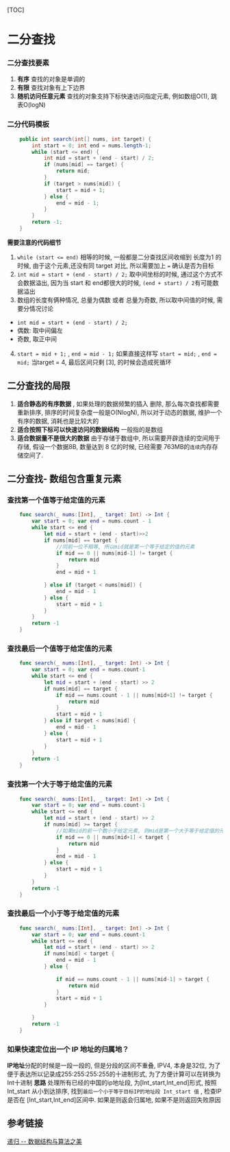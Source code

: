 [TOC]

# 二分查找

### 二分查找要素
1. **有序** 查找的对象是单调的
2. **有限** 查找对象有上下边界
3. **随机访问任意元素** 查找的对象支持下标快速访问指定元素, 例如数组O(1), 跳表O(logN)

### 二分代码模板
```java
    public int search(int[] nums, int target) {
        int start = 0; int end = nums.length-1;
        while (start <= end) {
            int mid = start + (end - start) / 2;
            if (nums[mid] == target) {
                return mid;
            } 
            if (target > nums[mid]) {
                start = mid + 1;
            } else {
                end = mid - 1;
            }
        }
        return -1;
    }
```
**需要注意的代码细节**
1. `while (start <= end)` 相等的时候, 一般都是二分查找区间收缩到 长度为1 的时候, 由于这个元素,还没有同 target 对比, 所以需要加上 `=` 确认是否为目标
2. `int mid = start + (end - start) / 2;` 取中间坐标的时候, 通过这个方式不会数据溢出, 因为当 start 和 end都很大的时候, `(end + start) / 2`有可能数据溢出
3. 数组的长度有俩种情况, 总量为偶数 或者 总量为奇数, 所以取中间值的时候, 需要分情况讨论
 * `int mid = start + (end - start) / 2;`
 * 偶数: 取中间偏左
 * 奇数, 取正中间
4. `start = mid + 1;` , `end = mid - 1;` 如果直接这样写  `start = mid;` , `end = mid;` 当target = 4, 最后区间只剩 [3], 的时候会造成死循环

## 二分查找的局限
1. **适合静态的有序数据** , 如果处理的数据频繁的插入 删除, 那么每次查找都需要重新排序, 排序的时间复杂度一般是O(NlogN), 所以对于动态的数据, 维护一个有序的数据, 消耗也是比较大的
2. **适合按照下标可以快速访问的数据结构** 一般指的是数组
3. **适合数据量不是很大的数据** 由于存储于数组中, 所以需要开辟连续的空间用于存储, 假设一个数据8B, 数量达到 8 亿的时候, 已经需要 763MB的`连续`内存存储空间了.  

## 二分查找- 数组包含重复元素
### 查找第一个值等于给定值的元素
```swift
    func search(_ nums:[Int], _ target: Int) -> Int {
        var start = 0; var end = nums.count - 1
        while start <= end {
            let mid = start + (end - start)>>2
            if nums[mid] == target {
                //同前一位不相等, 所以mid就是第一个等于给定的值的元素
                if mid == 0 || nums[mid-1] != target {
                    return mid
                }
                end = mid + 1
                
            } else if (target < nums[mid]) {
                end = mid - 1
            } else {
                start = mid + 1
            }
        }
        return -1
    }
```

### 查找最后一个值等于给定值的元素
```swift
    func search(_ nums:[Int], _ target: Int) -> Int {
        var start = 0; var end = nums.count-1
        while start <= end {
            let mid = start + (end - start) >> 2
            if nums[mid] == target {
                if mid == nums.count - 1 || nums[mid+1] != target {
                    return mid
                }
                start = mid + 1
            } else if target < nums[mid] {
                end = mid - 1
            } else {
                start = mid + 1
            }
        }
        return -1
    }
```

### 查找第一个大于等于给定值的元素
```swift
    func search(_ nums:[Int], _ target: Int) -> Int {
        var start = 0; var end = nums.count-1
        while start <= end {
            let mid = start + (end - start) >> 2
            if nums[mid] >= target {
                //如果mid的前一个数小于给定元素, 则mid是第一个大于等于给定值的元素
                if mid == 0 || nums[mid+1] < target {
                    return mid
                }
                end = mid - 1
            } else {
                start = mid + 1
            }
        }
        return -1
    }
```

### 查找最后一个小于等于给定值的元素
```swift
    func search(_ nums:[Int], _ target: Int) -> Int {
        var start = 0; var end = nums.count-1
        while start <= end {
            let mid = start + (end - start) >> 2
            if nums[mid] < target {
                end = mid - 1
            } else {
                
                if mid == nums.count - 1 || nums[mid-1] > target {
                    return mid
                }
                start = mid + 1
            }
            
        }
        return -1
    }
```

### 如果快速定位出一个 IP 地址的归属地？

**IP地址**分配的时候是一段一段的, 但是分段的区间不重叠, IPV4, 本身是32位, 为了便于表达所以记录成255:255:255:255的十进制形式, 为了方便计算可以在转换为Int十进制
**思路** 处理所有已经的中国的ip地址段, 为[Int_start,Int_end]形式, 按照Int_start 从小到达排序, 找到`最后一个小于等于目标IP的地址段 Int_start 值` , 检查IP 是否在 [Int_start,Int_end]区间中. 如果是则返会归属地, 如果不是则返回失败原因

## 参考链接

[递归 -- 数据结构与算法之美](https://time.geekbang.org/column/article/73188)